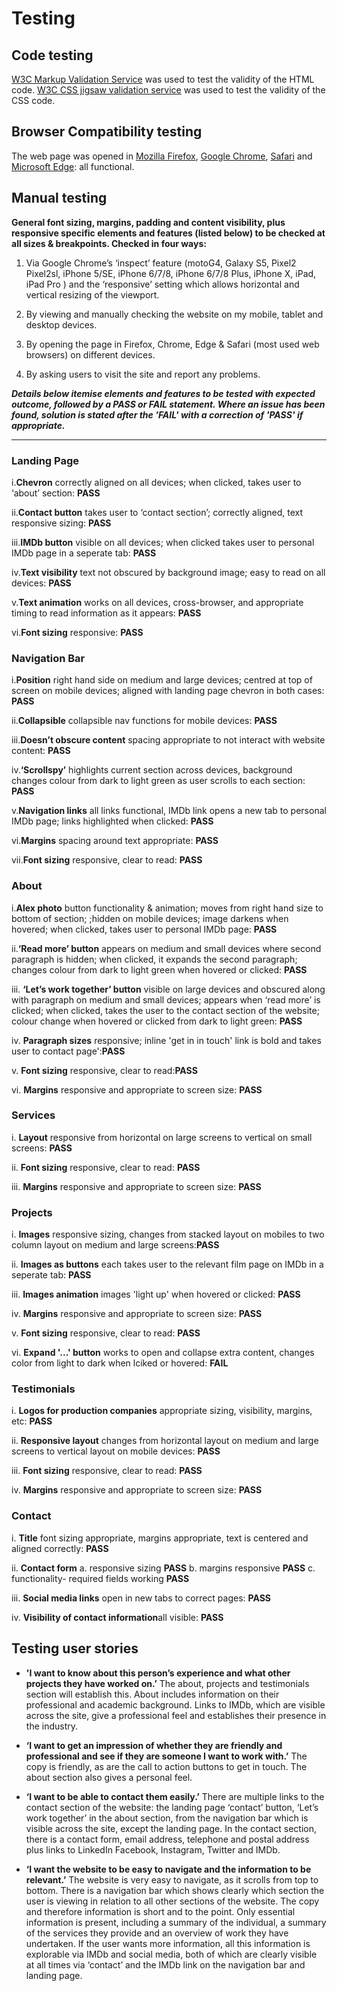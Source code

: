 # Testing

## Code testing
[W3C Markup Validation Service](https://validator.w3.org/) was used to test the validity of the HTML code.
[W3C CSS jigsaw validation service](https://jigsaw.w3.org/css-validator/) was used to test the validity of the CSS code.


## Browser Compatibility testing
The web page was opened in [Mozilla Firefox](https://www.mozilla.org/en-US/firefox/download/thanks/), [Google Chrome](https://www.google.com/chrome/), [Safari](https://www.apple.com/uk/safari/) and [Microsoft Edge](https://www.microsoft.com/en-us/edge): all functional.

## Manual testing

**General font sizing, margins, padding and content visibility, plus responsive specific elements and features (listed below) to be checked at all sizes & breakpoints. Checked in four ways:**
    
1.	Via Google Chrome’s ‘inspect’ feature (motoG4, Galaxy S5, Pixel2 Pixel2sl, iPhone 5/SE, iPhone 6/7/8, iPhone 6/7/8 Plus, iPhone X, iPad, iPad Pro ) and the ‘responsive’ setting which allows horizontal and vertical resizing of the viewport.

2.	By viewing and manually checking the website on my mobile, tablet and desktop devices.

3.	By opening the page in Firefox, Chrome, Edge & Safari (most used web browsers) on different devices.

4.  By asking users to visit the site and report any problems.

    
_**Details below itemise elements and features to be tested with expected outcome, followed by a PASS or FAIL statement. Where an issue has been found, solution is stated after the 'FAIL' with a correction of 'PASS' if appropriate.**_

-------------------------------------------------------------------------------------------------------------------

### Landing Page
i.**Chevron** correctly aligned on all devices; when clicked, takes user to ‘about’ section: __PASS__ 

ii.**Contact button** takes user to ‘contact section’; correctly aligned, text responsive sizing: __PASS__ 

iii.**IMDb button** visible on all devices; when clicked takes user to personal IMDb page in a seperate tab: __PASS__ 

iv.**Text visibility** text not obscured by background image; easy to read on all devices: __PASS__ 

v.**Text animation** works on all devices, cross-browser, and appropriate timing to read information as it appears: __PASS__ 

vi.**Font sizing** responsive: __PASS__ 

### Navigation Bar
i.**Position**  right hand side on medium and large devices; centred at top of screen on mobile devices; aligned with landing page chevron in both cases: __PASS__ 

ii.**Collapsible** collapsible nav functions for mobile devices: __PASS__ 

iii.**Doesn’t obscure content**  spacing appropriate to not interact with website content: __PASS__ 

iv.**‘Scrollspy’** highlights current section across devices, background changes colour from dark to light green as user scrolls to each section: __PASS__ 

v.**Navigation links**  all links functional, IMDb link opens a new tab to personal IMDb page; links highlighted when clicked: __PASS__

vi.**Margins** spacing around text appropriate: __PASS__ 

vii.**Font sizing** responsive, clear to read: __PASS__ 

### About
i.**Alex photo**  button functionality & animation; moves from right hand size to bottom of section; ;hidden on mobile devices; image darkens when hovered; when clicked, takes user to personal IMDb page: __PASS__ 

ii.**‘Read more’ button** appears on medium and small devices where second paragraph is hidden; when clicked, it expands the second paragraph; changes colour from dark to light green when hovered or clicked: __PASS__ 

iii. **‘Let’s work together’ button** visible on large devices and obscured along with paragraph on medium and small devices; appears when ‘read more’ is clicked; when clicked, takes the user to the contact section of the website; colour change when hovered or clicked from dark to light green: __PASS__ 

iv.	**Paragraph sizes** responsive; inline 'get in in touch' link is bold and takes user to contact page':__PASS__ 

v. **Font sizing** responsive, clear to read:__PASS__ 

vi.	**Margins** responsive and appropriate to screen size: __PASS__ 


### Services
i. **Layout** responsive from horizontal on large screens to vertical on small screens: __PASS__ 

ii. **Font sizing** responsive, clear to read: __PASS__ 

iii. **Margins** responsive and appropriate to screen size: __PASS__ 


### Projects
i.	**Images** responsive sizing, changes from stacked layout on mobiles to two column layout on medium and large screens:__PASS__ 

ii.	**Images as buttons** each takes user to the relevant film page on IMDb in a seperate tab: __PASS__ 

iii. **Images animation** images 'light up' when hovered or clicked: __PASS__ 

iv.	**Margins** responsive and appropriate to screen size: __PASS__ 

v. **Font sizing** responsive, clear to read:  __PASS__ 

vi. **Expand '...' button** works to open and collapse extra content, changes color from light to dark when lciked or hovered: __FAIL__ 


### Testimonials
i. **Logos for production companies** appropriate sizing, visibility, margins, etc: __PASS__ 

ii.	**Responsive layout** changes from horizontal layout on medium and large screens to vertical layout on mobile devices: __PASS__ 

iii. **Font sizing** responsive, clear to read: __PASS__ 

iv.	**Margins** responsive and appropriate to screen size: __PASS__ 


### Contact
i. **Title** font sizing appropriate, margins appropriate, text is centered and aligned correctly: __PASS__ 

ii.	**Contact form**
a. responsive sizing __PASS__ 
b. margins responsive  __PASS__ 
c. functionality- required fields working __PASS__ 

iii. **Social media links** open in new tabs to correct pages: __PASS__ 

iv. **Visibility of contact information**all visible: __PASS__ 


## Testing user stories

* **'I want to know about this person’s experience and what other projects they have worked on.’**
The about, projects and testimonials section will establish this. About includes information on their professional and academic background. Links to IMDb, which are visible across the site, give a professional feel and establishes their presence in the industry.

* **‘I want to get an impression of whether they are friendly and professional and see if they are someone I want to work with.’**
The copy is friendly, as are the call to action buttons to get in touch. The about section also gives a personal feel.

* **‘I want to be able to contact them easily.’**
There are multiple links to the contact section of the website: the landing page ‘contact’ button, ‘Let’s work together’ in the about section, from the navigation bar which is visible across the site, except the landing page. In the contact section, there is a contact form, email address, telephone and postal address plus links to LinkedIn Facebook, Instagram, Twitter and IMDb.

* **‘I want the website to be easy to navigate and the information to be relevant.’**
The website is very easy to navigate, as it scrolls from top to bottom. There is a navigation bar which shows clearly which section the user is viewing in relation to all other sections of the website. The copy and therefore information is short and to the point. Only essential information is present, including a summary of the individual, a summary of the services they provide and an overview of work they have undertaken. If the user wants more information, all this information is explorable via IMDb and social media, both of which are clearly visible at all times via ‘contact’ and the IMDb link on the navigation bar and landing page.
